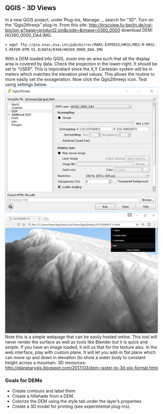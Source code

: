 ## QGIS - 3D Views
In a new QGIS project, under Plug-ins, Manage…, search for “3D”. Turn on the “Qgis2threejs” plug-in. From this site: http://hrscview.fu-berlin.de/cgi-bin/ion-p?page=product2.ion&code=&image=0360_0000 download DEM: H0360_0000_DA4.IMG.
```
> wget ftp://psa.esac.esa.int/pub/mirror/MARS-EXPRESS/HRSC/MEX-M-HRSC-5-REFDR-DTM-V1.0/DATA/0360/H0360_0000_DA4.IMG
```
With a DEM loaded into QGIS, zoom into an area such that all the display area is covered by data. Check the projection in the lower-right. It should be set to “USER”. This is imporatant since the X,Y Cartesian system will be in meters which matches the elevation pixel values. This allows the routine to more easily set the exxageration. Now click the Qgis2threejs icon. Test using settings below.
![3D plugin](/QGIS_introduction_and_planetary_data/images/3dview1.jpg)
![3D plugin](/QGIS_introduction_and_planetary_data/images/3dview2.jpg)
Note this is a simple webpage that can be easily hosted online. This tool will never render the surface as well as tools like Blender but it is quick and simple. If you have an image loaded, it will us that for the texture also. In the web interface, play with custom plane. It will let you add-in flat plane which can move up and down in elevation (to show a water body to constant height across a mountain.
3D resources: http://planetarygis.blogspot.com/2017/03/dem-raster-to-3d-ply-format.html
### Goals for DEMs
* Create contours and label them
* Create a hillshade from a DEM.
* Colorize the DEM using the style tab under the layer’s properties
* Create a 3D model for printing (see experimental plug-ins).
